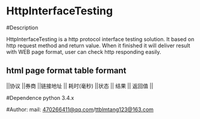 # HttpInterfaceTesting

#Description

HttpInterfaceTesting is a http  protocol interface testing solution. It based on http request method and return value. When it finished it will deliver result with  WEB page format, user can check  http  responding easily. 

html page format
 table formant
 -----------------------------------------------------------
 ||协议 ||券商 ||链接地址 ||  耗时(毫秒)   ||状态  || 结果 || 返回值 ||

#Dependence
python 3.4.x


#Author:
mail: 470266411@qq.com/ttblmtang123@163.com




 
 
 
